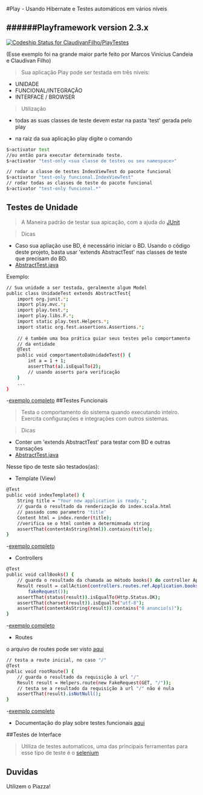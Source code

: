 #Play - Usando Hibernate e Testes automáticos em vários níveis

######Playframework version 2.3.x 
---
[ ![Codeship Status for ClaudivanFilho/PlayTestes](https://www.codeship.io/projects/62221cd0-f8c3-0131-6ba1-42ecadc609ef/status)](https://www.codeship.io/projects/28753)

(Esse exemplo foi na grande maior parte feito por Marcos Vinícius Candeia e Claudivan Filho)

>Sua aplicação Play pode ser testada em três níveis:

  - UNIDADE
  - FUNCIONAL/INTEGRAÇÃO
  - INTERFACE / BROWSER
  
>Utilização

* todas as suas classes de teste devem estar na pasta 'test' gerada pelo play

* na raiz da sua aplicação play digite o comando
```sh
$>activator test
//ou então para executar determinado teste.
$>activator "test-only <sua classe de testes ou seu namespace>"
```
```sh
// rodar a classe de testes IndexViewTest do pacote funcional
$>activator "test-only funcional.IndexViewTest"
// rodar todas as classes de teste do pacote funcional 
$>activator "test-only funcional.*"
``` 

## Testes de Unidade

> A Maneira padrão de testar sua apicação, com a ajuda do [JUnit]

> Dicas
* Caso sua apliação use BD, é necessário iniciar o BD. Usando o código deste projeto, basta usar 'extends AbstractTest' nas classes de teste que precisam do BD.
* [AbstractTest.java]

Exemplo:
```sh
// Sua unidade a ser testada, geralmente algum Model 
public class UnidadeTest extends AbstractTest{
    import org.junit.*;
    import play.mvc.*;
    import play.test.*;
    import play.libs.F.*;
    import static play.test.Helpers.*;
    import static org.fest.assertions.Assertions.*;
    
    // é também uma boa prática guiar seus testes pelo comportamento 
    // da entidade
    @Test 
    public void comportamentoDaUnidadeTest() {
        int a = 1 + 1;
        assertThat(a).isEqualTo(2);
        // usando asserts para verificação
    }
    ...
}
```
-[exemplo completo][4]
##Testes Funcionais

> Testa o comportamento do sistema quando executando inteiro. Exercita configurações e integrações com outros sistemas. 

> Dicas
* Conter um 'extends AbstractTest' para testar com BD e outras transações
* [AbstractTest.java]

Nesse tipo de teste são testados(as):
* Template (View)

```sh
@Test
public void indexTemplate() {
	String title = "Your new application is ready.";
	// guarda o resultado da renderização do index.scala.html 
	// passado como parametro 'title'
    Content html = index.render(title);
    //verifica se o html contém a determimnada string
    assertThat(contentAsString(html)).contains(title);
}
``` 
 
-[exemplo completo][1]
* Controllers

```sh
@Test
public void callBooks() {
    // guarda o resultado da chamada ao método books() do controller Application
    Result result = callAction(controllers.routes.ref.Application.books(),
		fakeRequest());
    assertThat(status(result)).isEqualTo(Http.Status.OK);
    assertThat(charset(result)).isEqualTo("utf-8");
    assertThat(contentAsString(result)).contains("0 anuncio(s)");
}
```

-[exemplo completo][2]
* Routes

o arquivo de routes pode ser visto [aqui][routes]
```sh
// testa a route inicial, no caso "/"
@Test
public void rootRoute() {
    // guarda o resultado da requisição à url "/"
    Result result = Helpers.route(new FakeRequest(GET, "/"));
    // testa se a resultado da requisição à url "/" não é nula
    assertThat(result).isNotNull();
}
```
-[exemplo completo][3]
* Documentação do play sobre testes funcionais [aqui][TestesFuncionais]

##Testes de Interface
>Utiliza de testes automaticos, uma das principais ferramentas para esse tipo de teste é o [selenium]

## Duvidas 

Utilizem o Piazza!

[AbstractTest.java]:https://github.com/ClaudivanFilho/PlayTestes/blob/master/test/base/AbstractTest.java
[routes]:https://github.com/ClaudivanFilho/PlayTestes/blob/master/conf/routes
[selenium]:http://docs.seleniumhq.org/
[1]:https://github.com/ClaudivanFilho/PlayTestes/blob/master/test/funcional/IndexViewTest.java
[2]:https://github.com/ClaudivanFilho/PlayTestes/blob/master/test/funcional/ApplicationControllerTest.java
[3]:https://github.com/ClaudivanFilho/PlayTestes/blob/master/test/funcional/IndexRouteTest.java
[4]:https://github.com/ClaudivanFilho/PlayTestes/blob/master/test/unidade/LivroTest.java
[JUnit]:http://www.junit.org/
[TestesFuncionais]:http://www.playframework.com/documentation/2.3.x/JavaFunctionalTest
